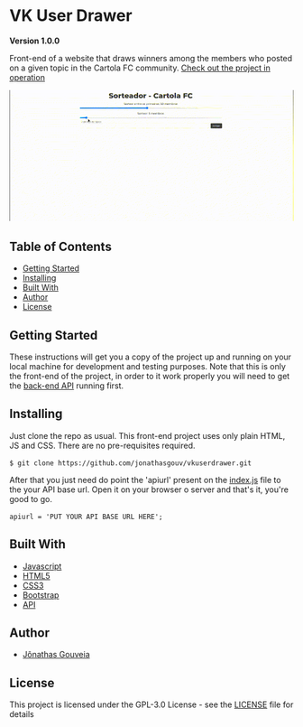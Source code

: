 # VK User Drawer
**Version 1.0.0**

Front-end of a website that draws winners among the members who posted on a given topic in the Cartola FC community. [Check out the project in operation](https://jonathasgouv.github.io/vkuserdrawer/)

![Draw example](draw.gif)

## Table of Contents
* [Getting Started](#getting-started)
* [Installing](#installing)
* [Built With](#built-with)
* [Author](#author)
* [License](#license)

## Getting Started
These instructions will get you a copy of the project up and running on your local machine for development and testing purposes. Note that this is only the front-end of the project, in order to it work properly you will need to get the [back-end API](https://github.com/jonathasgouv/vkuserdrawerAPI) running first.

## Installing
Just clone the repo as usual. This front-end project uses only plain HTML, JS and CSS. There are no pre-requisites required.
```
$ git clone https://github.com/jonathasgouv/vkuserdrawer.git
```
After that you just need do point the 'apiurl' present on the [index.js](https://github.com/jonathasgouv/vkuserdrawer/blob/main/index.js) file to the your API base url. Open it on your browser o server and that's it, you're good to go.
```
apiurl = 'PUT YOUR API BASE URL HERE';
```

## Built With
* [Javascript](https://www.javascript.com/)
* [HTML5](https://developer.mozilla.org/pt-BR/docs/Web/HTML/HTML5)
* [CSS3](https://developer.mozilla.org/pt-BR/docs/Web/CSS)
* [Bootstrap](https://getbootstrap.com/)
* [API](https://developer.mozilla.org/en-US/docs/Learn/JavaScript/Client-side_web_APIs/Introduction)

## Author
* [Jônathas Gouveia](https://github.com/jonathasgouv/)

## License
This project is licensed under the  GPL-3.0 License - see the [LICENSE](https://github.com/jonathasgouv/vkuserdrawer/blob/main/LICENSE) file for details
